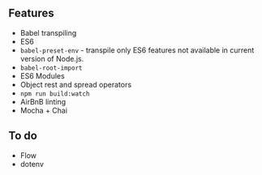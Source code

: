 ## Features
* Babel transpiling
 * ES6
 * `babel-preset-env` - transpile only ES6 features not available in current version of Node.js.
 * `babel-root-import`
 * ES6 Modules
 * Object rest and spread operators
* `npm run build:watch`
* AirBnB linting
* Mocha + Chai

## To do
* Flow
* dotenv
